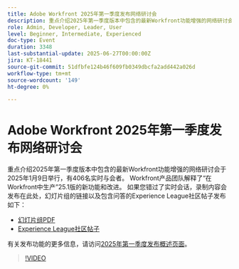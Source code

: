 ```yaml
---
title: Adobe Workfront 2025年第一季度发布网络研讨会
description: 重点介绍2025年第一季度版本中包含的最新Workfront功能增强的网络研讨会于2025年1月9日举行，有406名实时与会者。 Workfront产品团队解释了“在Workfront中生产”25.1版的新功能和改进。
role: Admin, Developer, Leader, User
level: Beginner, Intermediate, Experienced
doc-type: Event
duration: 3348
last-substantial-update: 2025-06-27T00:00:00Z
jira: KT-18441
source-git-commit: 51dfbfe124b46f609fb0349dbcfa2add442a026d
workflow-type: tm+mt
source-wordcount: '149'
ht-degree: 0%

---
```



# Adobe Workfront 2025年第一季度发布网络研讨会

重点介绍2025年第一季度版本中包含的最新Workfront功能增强的网络研讨会于2025年1月9日举行，有406名实时与会者。 Workfront产品团队解释了“在Workfront中生产”25.1版的新功能和改进。 如果您错过了实时会话，录制内容会发布在此处，幻灯片组的链接以及包含问答的Experience League社区帖子发布如下：

* [幻灯片组PDF](https://cdn.experience.workfront.com/Training/Guides/Customer+Success+at+Scale/010925+-+25.1+First+Quarter+2025+Release+Webinar.pdf)
* [Experience League社区帖子](https://experienceleaguecommunities.adobe.com/t5/workfront-discussions/event-follow-up-adobe-workfront-first-quarter-2025-release/td-p/729761)

有关发布功能的更多信息，请访问[2025年第一季度发布概述页面](https://experienceleague.adobe.com/zh-hans/docs/workfront/using/product-announcements/product-releases/release-25-q1/25-q1-release-overview#report-and-dashboard-enhancements)。

>[!VIDEO](https://video.tv.adobe.com/v/3464380/?learn=on&enablevpops)
